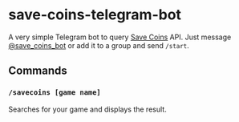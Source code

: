 # save-coins-telegram-bot
A very simple Telegram bot to query [Save Coins](https://save-coins.app) API. Just message [@save_coins_bot](http://t.me/save_coins_bot) or add it to a group and send `/start`.

## Commands

### `/savecoins [game name]`

Searches for your game and displays the result.
